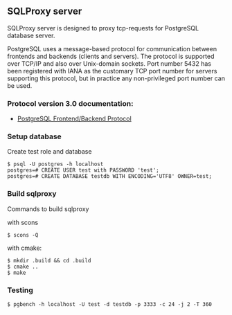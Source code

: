 ## SQLProxy server

SQLProxy server is designed to proxy tcp-requests for PostgreSQL database
server.

PostgreSQL uses a message-based protocol for communication between frontends
and backends (clients and servers). The protocol is supported over TCP/IP and
also over Unix-domain sockets. Port number 5432 has been registered with IANA
as the customary TCP port number for servers supporting this protocol, but in
practice any non-privileged port number can be used.

### Protocol version 3.0 documentation:

* [PostgreSQL Frontend/Backend Protocol](https://www.postgresql.org/docs/9.4/static/protocol.html)

### Setup database

Create test role and database

    $ psql -U postgres -h localhost
    postgres=# CREATE USER test with PASSWORD 'test';
    postgres=# CREATE DATABASE testdb WITH ENCODING='UTF8' OWNER=test;

### Build sqlproxy

Commands to build sqlproxy

with scons

    $ scons -Q

with cmake:

    $ mkdir .build && cd .build
    $ cmake ..
    $ make

### Testing

    $ pgbench -h localhost -U test -d testdb -p 3333 -c 24 -j 2 -T 360
